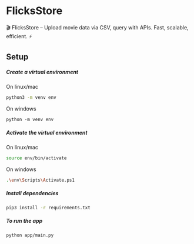 # FlicksStore
🎬 FlicksStore – Upload movie data via CSV, query with APIs. Fast, scalable, efficient. ⚡


## Setup

##### Create a virtual environment

On linux/mac

```bash
python3 -m venv env
```

On windows

```
python -m venv env
```

##### Activate the virtual environment

On linux/mac

```bash
source env/bin/activate
```

On windows

```bash
.\env\Scripts\Activate.ps1
```

##### Install dependencies

```bash
pip3 install -r requirements.txt
```

##### To run the app

```bash
python app/main.py
```